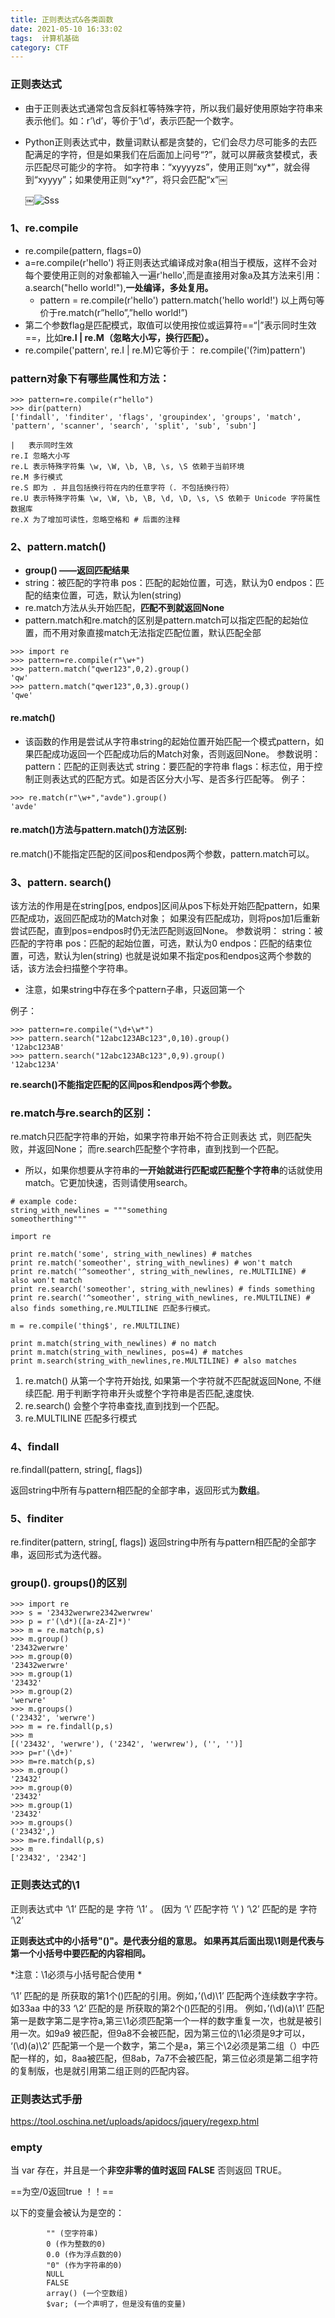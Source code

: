 ```yaml
---
title: 正则表达式&各类函数
date: 2021-05-10 16:33:02
tags:  计算机基础
category: CTF
---
```


###  正则表达式

- 由于正则表达式通常包含反斜杠等特殊字符，所以我们最好使用原始字符串来表示他们。如：r’\d’，等价于’\\d’，表示匹配一个数字。

- Python正则表达式中，数量词默认都是贪婪的，它们会尽力尽可能多的去匹配满足的字符，但是如果我们在后面加上问号“?”，就可以屏蔽贪婪模式，表示匹配尽可能少的字符。
  如字符串：“xyyyyzs”，使用正则“xy\*”，就会得到“xyyyy”；如果使用正则“xy\*?”，将只会匹配“x”￼


  ￼![Sss](https://img2018.cnblogs.com/blog/1214695/201810/1214695-20181007133759860-299594689.png)

### 1、re.compile
- re.compile(pattern, flags=0) 
- a=re.compile(r'hello')
  将正则表达式编译成对象a(相当于模版，这样不会对每个要使用正则的对象都输入一遍r'hello',而是直接用对象a及其方法来引用：a.search("hello world!"),**一处编译，多处复用。**
  - pattern = re.compile(r'hello')
  pattern.match('hello world!')
  以上两句等价于re.match(r”hello”,”hello world!”)
- 第二个参数flag是匹配模式，取值可以使用按位或运算符==“|”表示同时生效==，比如**re.I | re.M（忽略大小写，换行匹配）。**
- re.compile('pattern', re.I | re.M)它等价于： re.compile('(?im)pattern')

### pattern对象下有哪些属性和方法：
```
>>> pattern=re.compile(r"hello")
>>> dir(pattern)
['findall', 'finditer', 'flags', 'groupindex', 'groups', 'match', 'pattern', 'scanner', 'search', 'split', 'sub', 'subn']

|   表示同时生效
re.I 忽略大小写
re.L 表示特殊字符集 \w, \W, \b, \B, \s, \S 依赖于当前环境
re.M 多行模式
re.S 即为 . 并且包括换行符在内的任意字符（. 不包括换行符）
re.U 表示特殊字符集 \w, \W, \b, \B, \d, \D, \s, \S 依赖于 Unicode 字符属性数据库
re.X 为了增加可读性，忽略空格和 # 后面的注释
```

### 2、pattern.match()
- **group() ——返回匹配结果**
- string：被匹配的字符串
pos：匹配的起始位置，可选，默认为0
endpos：匹配的结束位置，可选，默认为len(string)
- re.match方法从头开始匹配，**匹配不到就返回None**
- pattern.match和re.match的区别是pattern.match可以指定匹配的起始位置，而不用对象直接match无法指定匹配位置，默认匹配全部
```
>>> import re
>>> pattern=re.compile(r"\w+")
>>> pattern.match("qwer123",0,2).group()
'qw'
>>> pattern.match("qwer123",0,3).group()
'qwe'
```

#### re.match()
- 该函数的作用是尝试从字符串string的起始位置开始匹配一个模式pattern，如果匹配成功返回一个匹配成功后的Match对象，否则返回None。
参数说明：
pattern：匹配的正则表达式
string：要匹配的字符串
flags：标志位，用于控制正则表达式的匹配方式。如是否区分大小写、是否多行匹配等。
例子：
```
>>> re.match(r"\w+","avde").group()
'avde'
```

#### re.match()方法与pattern.match()方法区别:
re.match()不能指定匹配的区间pos和endpos两个参数，pattern.match可以。


### 3、pattern. search()
该方法的作用是在string[pos, endpos]区间从pos下标处开始匹配pattern，如果匹配成功，返回匹配成功的Match对象；
如果没有匹配成功，则将pos加1后重新尝试匹配，直到pos=endpos时仍无法匹配则返回None。
参数说明：
string：被匹配的字符串
pos：匹配的起始位置，可选，默认为0
endpos：匹配的结束位置，可选，默认为len(string)
也就是说如果不指定pos和endpos这两个参数的话，该方法会扫描整个字符串。
- 注意，如果string中存在多个pattern子串，只返回第一个

例子：
```
>>> pattern=re.compile("\d+\w*")
>>> pattern.search("12abc123ABc123",0,10).group()
'12abc123AB'
>>> pattern.search("12abc123ABc123",0,9).group()
'12abc123A'
```

**re.search()不能指定匹配的区间pos和endpos两个参数。**

### re.match与re.search的区别：
re.match只匹配字符串的开始，如果字符串开始不符合正则表达  式，则匹配失败，并返回None；
而re.search匹配整个字符串，直到找到一个匹配。
- 所以，如果你想要从字符串的**一开始就进行匹配或匹配整个字符串**的话就使用match。它更加快速，否则请使用search。

```
# example code:
string_with_newlines = """something
someotherthing"""

import re

print re.match('some', string_with_newlines) # matches
print re.match('someother', string_with_newlines) # won't match 
print re.match('^someother', string_with_newlines, re.MULTILINE) # also won't match
print re.search('someother', string_with_newlines) # finds something
print re.search('^someother', string_with_newlines, re.MULTILINE) # also finds something,re.MULTILINE 匹配多行模式。

m = re.compile('thing$', re.MULTILINE)

print m.match(string_with_newlines) # no match
print m.match(string_with_newlines, pos=4) # matches
print m.search(string_with_newlines,re.MULTILINE) # also matches
```
1. re.match() 从第一个字符开始找, 如果第一个字符就不匹配就返回None, 不继续匹配. 用于判断字符串开头或整个字符串是否匹配,速度快.
2. re.search() 会整个字符串查找,直到找到一个匹配。
3. re.MULTILINE 匹配多行模式


### 4、findall
re.findall(pattern, string[, flags])

返回string中所有与pattern相匹配的全部字串，返回形式为**数组**。
### 5、finditer
 re.finditer(pattern, string[, flags])
返回string中所有与pattern相匹配的全部字串，返回形式为迭代器。

### group(). groups()的区别
```
>>> import re
>>> s = '23432werwre2342werwrew'
>>> p = r'(\d*)([a-zA-Z]*)'
>>> m = re.match(p,s)
>>> m.group()
'23432werwre'
>>> m.group(0)
'23432werwre'
>>> m.group(1)
'23432'
>>> m.group(2)
'werwre'
>>> m.groups()
('23432', 'werwre')
>>> m = re.findall(p,s)
>>> m
[('23432', 'werwre'), ('2342', 'werwrew'), ('', '')]
>>> p=r'(\d+)'
>>> m=re.match(p,s)
>>> m.group()
'23432'
>>> m.group(0)
'23432'
>>> m.group(1)
'23432'
>>> m.groups()
('23432',)
>>> m=re.findall(p,s)
>>> m
['23432', '2342']
```

### 正则表达式的\1
正则表达式中 
‘\1’ 匹配的是 字符 ‘\1’ 。 (因为 ‘\’ 匹配字符 ‘\’ ) 
‘\2’ 匹配的是 字符 ‘\2’

**正则表达式中的小括号"()"。是代表分组的意思。 如果再其后面出现\1则是代表与第一个小括号中要匹配的内容相同。**

*注意：\1必须与小括号配合使用 *

‘\1’ 匹配的是 所获取的第1个()匹配的引用。例如，’(\d)\1’ 匹配两个连续数字字符。如33aa 中的33 
‘\2’ 匹配的是 所获取的第2个()匹配的引用。 
例如，’(\d)(a)\1’ 匹配第一是数字第二是字符a,第三\1必须匹配第一个一样的数字重复一次，也就是被引用一次。如9a9 被匹配，但9a8不会被匹配，因为第三位的\1必须是9才可以，
‘(\d)(a)\2’ 匹配第一个是一个数字，第二个是a，第三个\2必须是第二组（）中匹配一样的，如，8aa被匹配，但8ab，7a7不会被匹配，第三位必须是第二组字符的复制版，也是就引用第二组正则的匹配内容。


### 正则表达式手册
https://tool.oschina.net/uploads/apidocs/jquery/regexp.html


### empty
当 var 存在，并且是一个**非空非零的值时返回 FALSE** 否则返回 TRUE。

==为空/0返回true ！！==

以下的变量会被认为是空的：
```
		"" (空字符串)
		0 (作为整数的0)
		0.0 (作为浮点数的0)
		"0" (作为字符串的0)
		NULL
		FALSE
		array() (一个空数组)
		$var; (一个声明了，但是没有值的变量)
```

